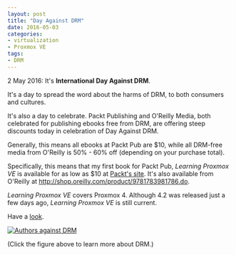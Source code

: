 ```yaml
---
layout: post
title: "Day Against DRM"
date: 2016-05-03
categories:
- virtualization
- Proxmox VE
tags:
- DRM
---
```


2 May 2016: It's **International Day Against DRM**.



It's a day to spread the word about the harms of DRM, to both consumers and cultures.

It's also a day to celebrate. Packt Publishing and O'Reilly Media, both celebrated for publishing ebooks free from DRM, are offering steep discounts today in celebration of Day Against DRM.

Generally, this means all ebooks at Packt Pub are $10, while all DRM-free media from O'Reilly is 50% - 60% off (depending on your purchase total).

Specifically, this means that my first book for Packt Pub, *Learning Proxmox VE* is available for as low as $10 at [Packt's site](https://www.packtpub.com/virtualization-and-cloud/learning-proxmox-ve). It's also available from O'Reilly at http://shop.oreilly.com/product/9781783981786.do.

*Learning Proxmox VE* covers Proxmox 4. Although 4.2 was released just a few days ago, *Learning Proxmox VE* is still current.

Have a [look](https://www.packtpub.com/virtualization-and-cloud/learning-proxmox-ve).

<a title="Learn more about DRM" href="https://www.defectivebydesign.org/dayagainstdrm"><img alt="Authors against DRM" title="Authors Against DRM" src="https://4.bp.blogspot.com/-qYKUZ7-AEqA/ToIFrS_GEEI/AAAAAAAAAs0/whrPF1qMYM8/s1600/authors-against-DRM.jpg"></a>

(Click the figure above to learn more about DRM.)
